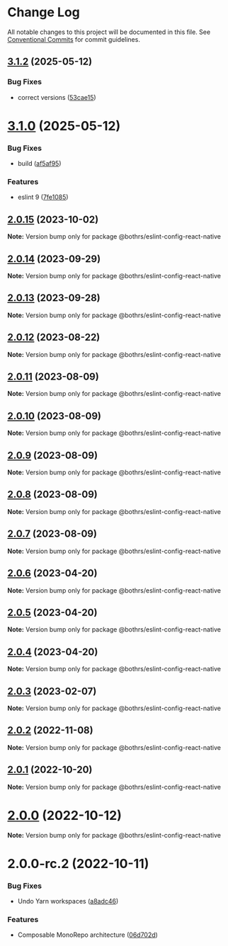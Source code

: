 # Change Log

All notable changes to this project will be documented in this file.
See [Conventional Commits](https://conventionalcommits.org) for commit guidelines.

## [3.1.2](https://github.com/bothrs/eslint-config/compare/@bothrs/eslint-config-react-native@3.1.0...@bothrs/eslint-config-react-native@3.1.2) (2025-05-12)

### Bug Fixes

- correct versions ([53cae15](https://github.com/bothrs/eslint-config/commit/53cae15f87c8fa61ab5ae49cbcbe828077473955))

# [3.1.0](https://github.com/bothrs/eslint-config/compare/@bothrs/eslint-config-react-native@2.0.15...@bothrs/eslint-config-react-native@3.1.0) (2025-05-12)

### Bug Fixes

- build ([af5af95](https://github.com/bothrs/eslint-config/commit/af5af951a78d749e0eb43b8ec7d9c560252a70e6))

### Features

- eslint 9 ([7fe1085](https://github.com/bothrs/eslint-config/commit/7fe10854c1c08b03796f87374047d79e877a8aab))

## [2.0.15](https://github.com/bothrs/eslint-config/compare/@bothrs/eslint-config-react-native@2.0.14...@bothrs/eslint-config-react-native@2.0.15) (2023-10-02)

**Note:** Version bump only for package @bothrs/eslint-config-react-native

## [2.0.14](https://github.com/bothrs/eslint-config/compare/@bothrs/eslint-config-react-native@2.0.13...@bothrs/eslint-config-react-native@2.0.14) (2023-09-29)

**Note:** Version bump only for package @bothrs/eslint-config-react-native

## [2.0.13](https://github.com/bothrs/eslint-config/compare/@bothrs/eslint-config-react-native@2.0.12...@bothrs/eslint-config-react-native@2.0.13) (2023-09-28)

**Note:** Version bump only for package @bothrs/eslint-config-react-native

## [2.0.12](https://github.com/bothrs/eslint-config/compare/@bothrs/eslint-config-react-native@2.0.11...@bothrs/eslint-config-react-native@2.0.12) (2023-08-22)

**Note:** Version bump only for package @bothrs/eslint-config-react-native

## [2.0.11](https://github.com/bothrs/eslint-config/compare/@bothrs/eslint-config-react-native@2.0.10...@bothrs/eslint-config-react-native@2.0.11) (2023-08-09)

**Note:** Version bump only for package @bothrs/eslint-config-react-native

## [2.0.10](https://github.com/bothrs/eslint-config/compare/@bothrs/eslint-config-react-native@2.0.9...@bothrs/eslint-config-react-native@2.0.10) (2023-08-09)

**Note:** Version bump only for package @bothrs/eslint-config-react-native

## [2.0.9](https://github.com/bothrs/eslint-config/compare/@bothrs/eslint-config-react-native@2.0.8...@bothrs/eslint-config-react-native@2.0.9) (2023-08-09)

**Note:** Version bump only for package @bothrs/eslint-config-react-native

## [2.0.8](https://github.com/bothrs/eslint-config/compare/@bothrs/eslint-config-react-native@2.0.7...@bothrs/eslint-config-react-native@2.0.8) (2023-08-09)

**Note:** Version bump only for package @bothrs/eslint-config-react-native

## [2.0.7](https://github.com/bothrs/eslint-config/compare/@bothrs/eslint-config-react-native@2.0.6...@bothrs/eslint-config-react-native@2.0.7) (2023-08-09)

**Note:** Version bump only for package @bothrs/eslint-config-react-native

## [2.0.6](https://github.com/bothrs/eslint-config/compare/@bothrs/eslint-config-react-native@2.0.5...@bothrs/eslint-config-react-native@2.0.6) (2023-04-20)

**Note:** Version bump only for package @bothrs/eslint-config-react-native

## [2.0.5](https://github.com/bothrs/eslint-config/compare/@bothrs/eslint-config-react-native@2.0.4...@bothrs/eslint-config-react-native@2.0.5) (2023-04-20)

**Note:** Version bump only for package @bothrs/eslint-config-react-native

## [2.0.4](https://github.com/bothrs/eslint-config/compare/@bothrs/eslint-config-react-native@2.0.3...@bothrs/eslint-config-react-native@2.0.4) (2023-04-20)

**Note:** Version bump only for package @bothrs/eslint-config-react-native

## [2.0.3](https://github.com/bothrs/eslint-config/compare/@bothrs/eslint-config-react-native@2.0.2...@bothrs/eslint-config-react-native@2.0.3) (2023-02-07)

**Note:** Version bump only for package @bothrs/eslint-config-react-native

## [2.0.2](https://github.com/bothrs/eslint-config/compare/@bothrs/eslint-config-react-native@2.0.1...@bothrs/eslint-config-react-native@2.0.2) (2022-11-08)

**Note:** Version bump only for package @bothrs/eslint-config-react-native

## [2.0.1](https://github.com/bothrs/eslint-config/compare/@bothrs/eslint-config-react-native@2.0.0...@bothrs/eslint-config-react-native@2.0.1) (2022-10-20)

**Note:** Version bump only for package @bothrs/eslint-config-react-native

# [2.0.0](https://github.com/bothrs/eslint-config/compare/@bothrs/eslint-config-react-native@2.0.0-rc.2...@bothrs/eslint-config-react-native@2.0.0) (2022-10-12)

**Note:** Version bump only for package @bothrs/eslint-config-react-native

# 2.0.0-rc.2 (2022-10-11)

### Bug Fixes

- Undo Yarn workspaces ([a8adc46](https://github.com/bothrs/eslint-config/commit/a8adc460d3034d9240300880e44ba39d97d95c32))

### Features

- Composable MonoRepo architecture ([06d702d](https://github.com/bothrs/eslint-config/commit/06d702d2fe6286b4d01aaabdb404c95ee74f801e))
